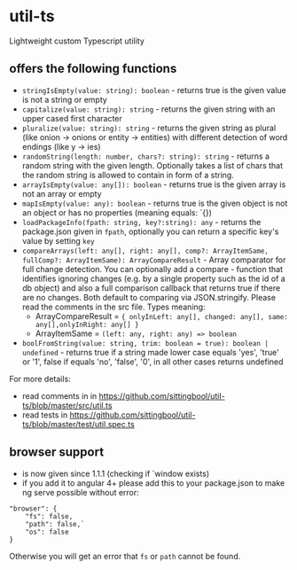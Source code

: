 # util-ts
Lightweight custom Typescript utility

## offers the following functions

- `stringIsEmpty(value: string): boolean` - returns true is the given value is not a string or empty
- `capitalize(value: string): string` - returns the given string with an upper cased first character
- `pluralize(value: string): string` - returns the given string as plural (like onion -> onions or entity -> entities) with different detection of word endings (like y -> ies)
- `randomString(length: number, chars?: string): string` - returns a random string with the given length. Optionally takes a list of chars that the random string is allowed to contain in form of a string.
- `arrayIsEmpty(value: any[]): boolean` - returns true is the given array is not an array or empty
- `mapIsEmpty(value: any): boolean` - returns true is the given object is not an object or has no properties (meaning equals: `{})
- `loadPackageInfo(fpath: string, key?:string): any` - returns the package.json given in `fpath`, optionally you can return a specific key's value by setting `key`
- `compareArrays(left: any[], right: any[], comp?: ArrayItemSame, fullComp?: ArrayItemSame): ArrayCompareResult` - Array comparator for full change detection. You can optionally add a compare - function that identifies ignoring changes (e.g. by a single property such as the id of a db object) and also a full comparison callback that returns true if there are no changes. Both default to comparing via JSON.stringify. Please read the comments in the src file. Types meaning:
    - ArrayCompareResult = `{ onlyInLeft: any[], changed: any[], same: any[],onlyInRight: any[] }`
    - ArrayItemSame = `(left: any, right: any) => boolean`
- `boolFromString(value: string, trim: boolean = true): boolean | undefined` - returns true if a string made lower case equals 'yes', 'true' or '1', false if equals 'no', 'false', '0', in all other cases returns undefined

For more details:
- read comments in in https://github.com/sittingbool/util-ts/blob/master/src/util.ts
- read tests in https://github.com/sittingbool/util-ts/blob/master/test/util.spec.ts

## browser support
- is now given since 1.1.1 (checking if `window exists)
- if you add it to angular 4+ please add this to your package.json to make ng serve possible without error:

```
"browser": {
    "fs": false,
    "path": false,`
    "os": false
}
```

Otherwise you will get an error that `fs` or `path` cannot be found.
